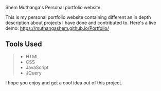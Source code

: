 Shem Muthanga's Personal portfolio website.

This is my personal portfolio website containing different an in depth description about projects I have done and contributed to. 
Here's a live demo: https://muthangashem.github.io/Portfolio/

## Tools Used

> * HTML
> * CSS
> * JavaScript
> * JQuery

I hope you enjoy and get a cool idea out of this project.

